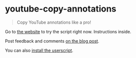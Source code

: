 # youtube-copy-annotations

> Copy YouTube annotations like a pro!

Go to [the website](https://stefansundin.github.io/youtube-copy-annotations/youtube-copy-annotations.html) to try the script right now. Instructions inside.

Post feedback and comments [on the blog post](https://stefansundin.com/blog/277).

You can also [install the userscript](https://github.com/stefansundin/youtube-copy-annotations/raw/gh-pages/youtube_auth_token.user.js).
